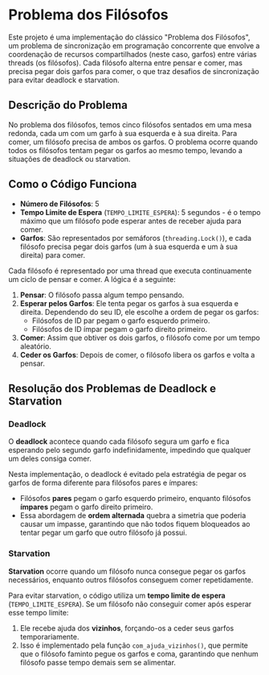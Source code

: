 # Problema dos Filósofos

Este projeto é uma implementação do clássico "Problema dos Filósofos", um problema de sincronização em programação concorrente que envolve a coordenação de recursos compartilhados (neste caso, garfos) entre várias threads (os filósofos). Cada filósofo alterna entre pensar e comer, mas precisa pegar dois garfos para comer, o que traz desafios de sincronização para evitar deadlock e starvation.

## Descrição do Problema

No problema dos filósofos, temos cinco filósofos sentados em uma mesa redonda, cada um com um garfo à sua esquerda e à sua direita. Para comer, um filósofo precisa de ambos os garfos. O problema ocorre quando todos os filósofos tentam pegar os garfos ao mesmo tempo, levando a situações de deadlock ou starvation.

## Como o Código Funciona

- **Número de Filósofos**: 5
- **Tempo Limite de Espera** (`TEMPO_LIMITE_ESPERA`): 5 segundos - é o tempo máximo que um filósofo pode esperar antes de receber ajuda para comer.
- **Garfos**: São representados por semáforos (`threading.Lock()`), e cada filósofo precisa pegar dois garfos (um à sua esquerda e um à sua direita) para comer.

Cada filósofo é representado por uma thread que executa continuamente um ciclo de pensar e comer. A lógica é a seguinte:

1. **Pensar**: O filósofo passa algum tempo pensando.
2. **Esperar pelos Garfos**: Ele tenta pegar os garfos à sua esquerda e direita. Dependendo do seu ID, ele escolhe a ordem de pegar os garfos:
   - Filósofos de ID par pegam o garfo esquerdo primeiro.
   - Filósofos de ID ímpar pegam o garfo direito primeiro.
3. **Comer**: Assim que obtiver os dois garfos, o filósofo come por um tempo aleatório.
4. **Ceder os Garfos**: Depois de comer, o filósofo libera os garfos e volta a pensar.

## Resolução dos Problemas de Deadlock e Starvation

### Deadlock

O **deadlock** acontece quando cada filósofo segura um garfo e fica esperando pelo segundo garfo indefinidamente, impedindo que qualquer um deles consiga comer.

Nesta implementação, o deadlock é evitado pela estratégia de pegar os garfos de forma diferente para filósofos pares e ímpares:

- Filósofos **pares** pegam o garfo esquerdo primeiro, enquanto filósofos **ímpares** pegam o garfo direito primeiro.
- Essa abordagem de **ordem alternada** quebra a simetria que poderia causar um impasse, garantindo que não todos fiquem bloqueados ao tentar pegar um garfo que outro filósofo já possui.

### Starvation

**Starvation** ocorre quando um filósofo nunca consegue pegar os garfos necessários, enquanto outros filósofos conseguem comer repetidamente. 

Para evitar starvation, o código utiliza um **tempo limite de espera** (`TEMPO_LIMITE_ESPERA`). Se um filósofo não conseguir comer após esperar esse tempo limite:

1. Ele recebe ajuda dos **vizinhos**, forçando-os a ceder seus garfos temporariamente.
2. Isso é implementado pela função `com_ajuda_vizinhos()`, que permite que o filósofo faminto pegue os garfos e coma, garantindo que nenhum filósofo passe tempo demais sem se alimentar.

